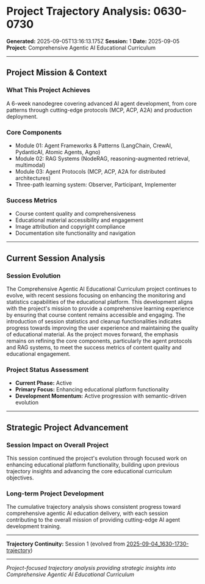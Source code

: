 # Project Trajectory Analysis: 0630-0730

**Generated:** 2025-09-05T13:16:13.175Z
**Session:** 1
**Date:** 2025-09-05  
**Project:** Comprehensive Agentic AI Educational Curriculum

---

## Project Mission & Context

### What This Project Achieves
A 6-week nanodegree covering advanced AI agent development, from core patterns through cutting-edge protocols (MCP, ACP, A2A) and production deployment.

### Core Components
- Module 01: Agent Frameworks & Patterns (LangChain, CrewAI, PydanticAI, Atomic Agents, Agno)
- Module 02: RAG Systems (NodeRAG, reasoning-augmented retrieval, multimodal)
- Module 03: Agent Protocols (MCP, ACP, A2A for distributed architectures)
- Three-path learning system: Observer, Participant, Implementer

### Success Metrics
- Course content quality and comprehensiveness
- Educational material accessibility and engagement
- Image attribution and copyright compliance
- Documentation site functionality and navigation

---

## Current Session Analysis

### Session Evolution
The Comprehensive Agentic AI Educational Curriculum project continues to evolve, with recent sessions focusing on enhancing the monitoring and statistics capabilities of the educational platform. This development aligns with the project's mission to provide a comprehensive learning experience by ensuring that course content remains accessible and engaging. The introduction of session statistics and cleanup functionalities indicates progress towards improving the user experience and maintaining the quality of educational material. As the project moves forward, the emphasis remains on refining the core components, particularly the agent protocols and RAG systems, to meet the success metrics of content quality and educational engagement.

### Project Status Assessment
- **Current Phase:** Active
- **Primary Focus:** Enhancing educational platform functionality
- **Development Momentum:** Active progression with semantic-driven evolution

---

## Strategic Project Advancement

### Session Impact on Overall Project
This session continued the project's evolution through focused work on enhancing educational platform functionality, building upon previous trajectory insights and advancing the core educational curriculum objectives.

### Long-term Project Development
The cumulative trajectory analysis shows consistent progress toward comprehensive agentic AI education delivery, with each session contributing to the overall mission of providing cutting-edge AI agent development training.

---

**Trajectory Continuity:** Session 1 (evolved from [2025-09-04_1630-1730-trajectory](2025-09-04_1630-1730-trajectory.md))

---

*Project-focused trajectory analysis providing strategic insights into Comprehensive Agentic AI Educational Curriculum*
